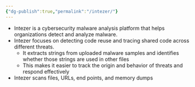 ```yaml
---
{"dg-publish":true,"permalink":"/intezer/"}
---
```



- Intezer is a cybersecurity malware analysis platform that helps organizations detect and analyze malware. 
- Intezer focuses on detecting code reuse and tracing shared code across different threats.
    - It extracts strings from uploaded malware samples and identifies whether those strings are used in other files
    - This makes it easier to track the origin and behavior of threats and respond effectively
- Intezer scans files, URLs, end points, and memory dumps
